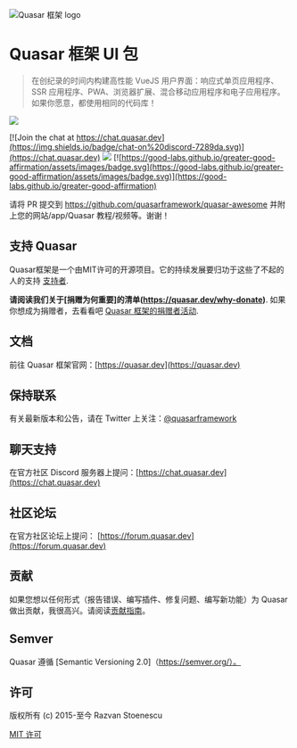 ![Quasar 框架 logo](https://cdn.quasar.dev/logo-v2/header.png)

# Quasar 框架 UI 包

> 在创纪录的时间内构建高性能 VueJS 用户界面：响应式单页应用程序、SSR 应用程序、PWA、浏览器扩展、混合移动应用程序和电子应用程序。如果你愿意，都使用相同的代码库！

<img src="https://img.shields.io/npm/v/quasar/next?label=quasar">

[![Join the chat at https://chat.quasar.dev](https://img.shields.io/badge/chat-on%20discord-7289da.svg)](https://chat.quasar.dev)
<a href="https://forum.quasar.dev" target="_blank"><img src="https://img.shields.io/badge/community-forum-brightgreen.svg"></a>
[![https://good-labs.github.io/greater-good-affirmation/assets/images/badge.svg](https://good-labs.github.io/greater-good-affirmation/assets/images/badge.svg)](https://good-labs.github.io/greater-good-affirmation)

请将 PR 提交到 https://github.com/quasarframework/quasar-awesome 并附上您的网站/app/Quasar 教程/视频等。谢谢！

## 支持 Quasar
Quasar框架是一个由MIT许可的开源项目。它的持续发展要归功于这些了不起的人的支持 [支持者](https://github.com/rstoenescu/quasar-framework/blob/dev/backers.md).

**请阅读我们关于[捐赠为何重要]的清单(https://quasar.dev/why-donate)**. 如果你想成为捐赠者，去看看吧 [Quasar 框架的捐赠者活动](https://donate.quasar.dev).

## 文档

前往 Quasar 框架官网：[https://quasar.dev](https://quasar.dev)

## 保持联系

有关最新版本和公告，请在 Twitter 上关注：[@quasarframework](https://twitter.com/quasarframework)

## 聊天支持

在官方社区 Discord 服务器上提问：[https://chat.quasar.dev](https://chat.quasar.dev)

## 社区论坛

在官方社区论坛上提问： [https://forum.quasar.dev](https://forum.quasar.dev)

## 贡献

如果您想以任何形式（报告错误、编写插件、修复问题、编写新功能）为 Quasar 做出贡献，我很高兴。请阅读[贡献指南](../CONTRIBUTING.md)。

## Semver
Quasar 遵循 [Semantic Versioning 2.0]（https://semver.org/）。

## 许可

版权所有 (c) 2015-至今 Razvan Stoenescu

[MIT 许可](http://en.wikipedia.org/wiki/MIT_License)
